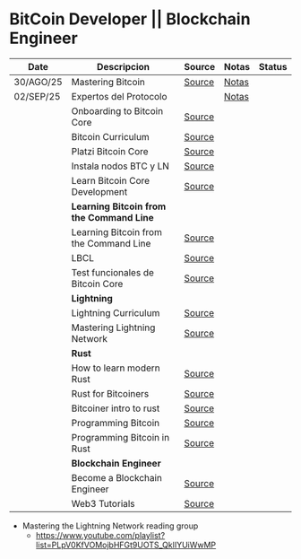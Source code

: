# BitCoin Developer || Blockchain Engineer

| Date      | Descripcion                                | Source                                                                          | Notas                                 | Status |
| --------- | ------------------------------------------ | ------------------------------------------------------------------------------- | ------------------------------------- | ------ |
| 30/AGO/25 | Mastering Bitcoin                          | [Source](https://github.com/FernandoFH/bitcoinbook)                             | [Notas](./Notas/MasteringBitcoin.md)  |        |
| 02/SEP/25 | Expertos del Protocolo                     |                                                                                 | [Notas](./Notas/ExpertosProtocolo.md) |        |
|           | Onboarding to Bitcoin Core                 | [Source](https://github.com/FernandoFH/onboarding-to-bitcoin-core)              |                                       |        |
|           | Bitcoin Curriculum                         | [Source](https://github.com/FernandoFH/bitcoin-curriculum)                      |                                       |        |
|           | Platzi Bitcoin Core                        | [Source](https://github.com/FernandoFH/platzi-bitcoin-core)                     |                                       |        |
|           | Instala nodos BTC y LN                     | [Source](https://github.com/FernandoFH/instala-nodos-btc-y-ln)                  |                                       |        |
|           | Learn Bitcoin Core Development             | [Source](https://bitcoindevs.xyz/bitcoin-core)                                  |                                       |        |
|           | **Learning Bitcoin from the Command Line** |                                                                                 |                                       |        |
|           | Learning Bitcoin from the Command Line     | [Source](https://github.com/FernandoFH/Learning-Bitcoin-from-the-Command-Line)  |                                       |        |
|           | LBCL                                       | [Source](https://github.com/FernandoFH/LBCL)                                    |                                       |        |
|           | Test funcionales de Bitcoin Core           | [Source](https://github.com/FernandoFH/intro-bitcoin-functional-testing)        |                                       |        |
|           | **Lightning**                              |                                                                                 |                                       |        |
|           | Lightning Curriculum                       | [Source](https://github.com/FernandoFH/lightning-curriculum)                    |                                       |        |
|           | Mastering Lightning Network                | [Source](https://github.com/FernandoFH/lnbook)                                  |                                       |        |
|           | **Rust**                                   |                                                                                 |                                       |        |
|           | How to learn modern Rust                   | [Source](https://github.com/FernandoFH/How_to_learn_modern_Rust)                |                                       |        |
|           | Rust for Bitcoiners                        | [Source](https://github.com/FernandoFH/rust-for-bitcoiners)                     |                                       |        |
|           | Bitcoiner intro to rust                    | [Source](https://github.com/FernandoFH/bitcoiner-intro-to-rust)                 |                                       |        |
|           | Programming Bitcoin                        | [Source](https://github.com/FernandoFH/programming-bitcoin-rs)                  |                                       |        |
|           | Programming Bitcoin in Rust                | [Source](https://github.com/FernandoFH/programming_bitcoin_in_rust)             |                                       |        |
|           | **Blockchain Engineer**                    |                                                                                 |                                       |        |
|           | Become a Blockchain Engineer               | [Source](https://github.com/FernandoFH/Journey-to-become-a-Blockchain-Engineer) |                                       |        |
|           | Web3 Tutorials                             | [Source](https://github.com/FernandoFH/Web3Tutorials)                           |                                       |        |

- Mastering the Lightning Network reading group
  - https://www.youtube.com/playlist?list=PLpV0KfVOMojbHFGt9UOTS_QklIYUiWwMP
